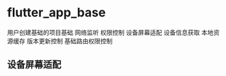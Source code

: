 # flutter_app_base
用户创建基础的项目基础
    网络监听
    权限控制
    设备屏幕适配
    设备信息获取
    本地资源缓存
    版本更新控制
    基础路由权限控制

## 设备屏幕适配
    
